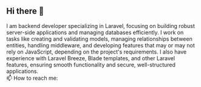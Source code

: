 ## Hi there 👋

I am backend developer specializing in Laravel, focusing on building robust server-side applications and managing databases efficiently. I work on tasks like creating and validating models, managing relationships between entities, handling middleware, and developing features that may or may not rely on JavaScript, depending on the project's requirements. I also have experience with Laravel Breeze, Blade templates, and other Laravel features, ensuring smooth functionality and secure, well-structured applications.
<br>
📫 How to reach me:


<!--
**antonrizk71/antonrizk71** is a ✨ _special_ ✨ repository because its `README.md` (this file) appears on your GitHub profile.


Here are some ideas to get you started:

- 🔭 I’m currently working on ...
- 🌱 I’m currently learning ...
- 👯 I’m looking to collaborate on ...
- 🤔 I’m looking for help with ...
- 💬 Ask me about ...
- 📫 How to reach me: ...
- 😄 Pronouns: ...
- ⚡ Fun fact: ...
-->
